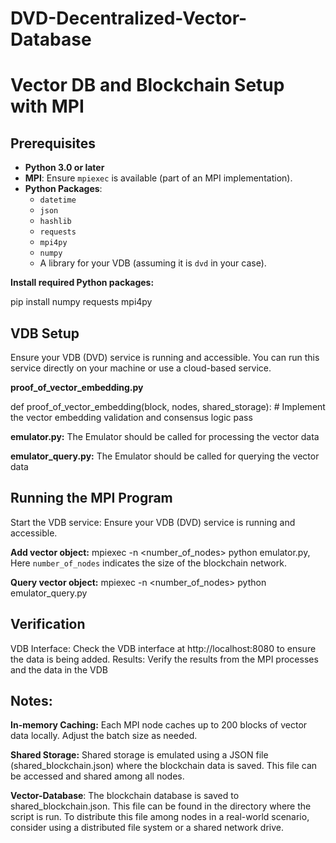 # DVD-Decentralized-Vector-Database
# Vector DB and Blockchain Setup with MPI

## Prerequisites

- **Python 3.0 or later**
- **MPI**: Ensure `mpiexec` is available (part of an MPI implementation).
- **Python Packages**:
  - `datetime`
  - `json`
  - `hashlib`
  - `requests`
  - `mpi4py`
  - `numpy`
  - A library for your VDB (assuming it is `dvd` in your case).

**Install required Python packages:**

pip install numpy requests mpi4py

## VDB Setup
Ensure your VDB (DVD) service is running and accessible. You can run this service directly on your machine or use a cloud-based service.


**proof_of_vector_embedding.py**

def proof_of_vector_embedding(block, nodes, shared_storage):
    # Implement the vector embedding validation and consensus logic
    pass

**emulator.py:** The Emulator should be called for processing the vector data

**emulator_query.py:** The Emulator should be called for querying the vector data

## Running the MPI Program
Start the VDB service: Ensure your VDB (DVD) service is running and accessible.

**Add vector object:** mpiexec -n <number_of_nodes> python emulator.py, Here `number_of_nodes` indicates the size of the blockchain network.

**Query vector object:** mpiexec -n <number_of_nodes> python emulator_query.py

## Verification
VDB Interface: Check the VDB interface at http://localhost:8080 to ensure the data is being added.
Results: Verify the results from the MPI processes and the data in the VDB

## Notes:
**In-memory Caching:** Each MPI node caches up to 200 blocks of vector data locally. Adjust the batch size as needed.

**Shared Storage:** Shared storage is emulated using a JSON file (shared_blockchain.json) where the blockchain data is saved. This file can be accessed and shared among all nodes.

**Vector-Database**: The blockchain database is saved to shared_blockchain.json. This file can be found in the directory where the script is run. To distribute this file among nodes in a real-world scenario, consider using a distributed file system or a shared network drive.
